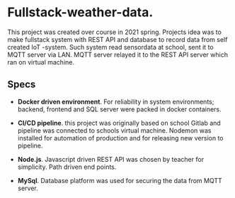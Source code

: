 # Fullstack-weather-data.
This project was created over course in 2021 spring. Projects idea was to make fullstack system with REST API and database to record data from self created IoT -system. Such system read sensordata at school, sent it to MQTT server via LAN. MQTT server relayed it to the REST API server which ran on virtual machine.

## Specs
- **Docker driven environment**.
  For reliability in system environments; backend, frontend and SQL server were packed in docker containers.

- **CI/CD pipeline**. 
  this project was originally based on school Gitlab and pipeline was connected to schools virtual machine. Nodemon was installed for automation of production and for releasing new version to pipeline.

- **Node.js**.
  Javascript driven REST API was chosen by teacher for simplicity. Path driven end points.

- **MySql**.
  Database platform was used for securing the data from MQTT server.
